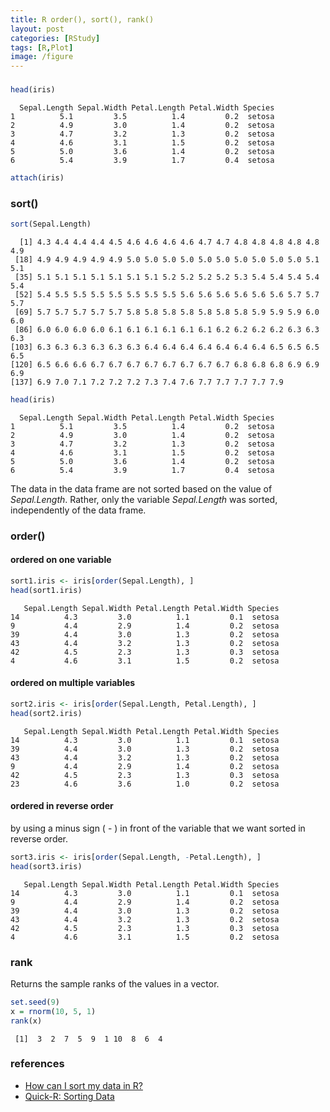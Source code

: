 ```yaml
---
title: R order(), sort(), rank()
layout: post
categories: [RStudy]
tags: [R,Plot]
image: /figure
---
```


### 


```r
head(iris)
```

```
  Sepal.Length Sepal.Width Petal.Length Petal.Width Species
1          5.1         3.5          1.4         0.2  setosa
2          4.9         3.0          1.4         0.2  setosa
3          4.7         3.2          1.3         0.2  setosa
4          4.6         3.1          1.5         0.2  setosa
5          5.0         3.6          1.4         0.2  setosa
6          5.4         3.9          1.7         0.4  setosa
```

```r
attach(iris)
```


### sort()


```r
sort(Sepal.Length)
```

```
  [1] 4.3 4.4 4.4 4.4 4.5 4.6 4.6 4.6 4.6 4.7 4.7 4.8 4.8 4.8 4.8 4.8 4.9
 [18] 4.9 4.9 4.9 4.9 4.9 5.0 5.0 5.0 5.0 5.0 5.0 5.0 5.0 5.0 5.0 5.1 5.1
 [35] 5.1 5.1 5.1 5.1 5.1 5.1 5.1 5.2 5.2 5.2 5.2 5.3 5.4 5.4 5.4 5.4 5.4
 [52] 5.4 5.5 5.5 5.5 5.5 5.5 5.5 5.5 5.6 5.6 5.6 5.6 5.6 5.6 5.7 5.7 5.7
 [69] 5.7 5.7 5.7 5.7 5.7 5.8 5.8 5.8 5.8 5.8 5.8 5.8 5.9 5.9 5.9 6.0 6.0
 [86] 6.0 6.0 6.0 6.0 6.1 6.1 6.1 6.1 6.1 6.1 6.2 6.2 6.2 6.2 6.3 6.3 6.3
[103] 6.3 6.3 6.3 6.3 6.3 6.3 6.4 6.4 6.4 6.4 6.4 6.4 6.4 6.5 6.5 6.5 6.5
[120] 6.5 6.6 6.6 6.7 6.7 6.7 6.7 6.7 6.7 6.7 6.7 6.8 6.8 6.8 6.9 6.9 6.9
[137] 6.9 7.0 7.1 7.2 7.2 7.2 7.3 7.4 7.6 7.7 7.7 7.7 7.7 7.9
```

```r
head(iris)
```

```
  Sepal.Length Sepal.Width Petal.Length Petal.Width Species
1          5.1         3.5          1.4         0.2  setosa
2          4.9         3.0          1.4         0.2  setosa
3          4.7         3.2          1.3         0.2  setosa
4          4.6         3.1          1.5         0.2  setosa
5          5.0         3.6          1.4         0.2  setosa
6          5.4         3.9          1.7         0.4  setosa
```


The data in the data frame are not sorted based on the value of *Sepal.Length*.  Rather, only the variable *Sepal.Length* was sorted, independently of the data frame.           

### order()

#### ordered on one variable


```r
sort1.iris <- iris[order(Sepal.Length), ]
head(sort1.iris)
```

```
   Sepal.Length Sepal.Width Petal.Length Petal.Width Species
14          4.3         3.0          1.1         0.1  setosa
9           4.4         2.9          1.4         0.2  setosa
39          4.4         3.0          1.3         0.2  setosa
43          4.4         3.2          1.3         0.2  setosa
42          4.5         2.3          1.3         0.3  setosa
4           4.6         3.1          1.5         0.2  setosa
```


#### ordered on multiple variables


```r
sort2.iris <- iris[order(Sepal.Length, Petal.Length), ]
head(sort2.iris)
```

```
   Sepal.Length Sepal.Width Petal.Length Petal.Width Species
14          4.3         3.0          1.1         0.1  setosa
39          4.4         3.0          1.3         0.2  setosa
43          4.4         3.2          1.3         0.2  setosa
9           4.4         2.9          1.4         0.2  setosa
42          4.5         2.3          1.3         0.3  setosa
23          4.6         3.6          1.0         0.2  setosa
```


#### ordered in reverse order 

by using a minus sign ( - ) in front of the variable that we want sorted in reverse order.     


```r
sort3.iris <- iris[order(Sepal.Length, -Petal.Length), ]
head(sort3.iris)
```

```
   Sepal.Length Sepal.Width Petal.Length Petal.Width Species
14          4.3         3.0          1.1         0.1  setosa
9           4.4         2.9          1.4         0.2  setosa
39          4.4         3.0          1.3         0.2  setosa
43          4.4         3.2          1.3         0.2  setosa
42          4.5         2.3          1.3         0.3  setosa
4           4.6         3.1          1.5         0.2  setosa
```


### rank

Returns the sample ranks of the values in a vector.   


```r
set.seed(9)
x = rnorm(10, 5, 1)
rank(x)
```

```
 [1]  3  2  7  5  9  1 10  8  6  4
```


### references

* [How can I sort my data in R?](http://www.ats.ucla.edu/stat/r/faq/sort.htm)
* [Quick-R: Sorting Data](http://www.statmethods.net/management/sorting.html)

